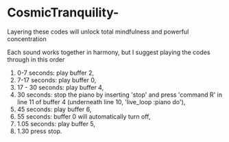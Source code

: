 # CosmicTranquility-
Layering these codes will unlock total mindfulness and powerful concentration 

Each sound works together in harmony, but I suggest playing the codes through in this order 

1. 0-7 seconds: play buffer 2, 
2. 7-17 seconds: play buffer 0, 
3. 17 - 30 seconds: play buffer 4, 
4. 30 seconds: stop the piano by inserting 'stop' and press 'command R' in line 11 of buffer 4 (underneath line 10, 'live_loop :piano do'), 
5. 45 seconds: play buffer 6, 
6. 55 seconds: buffer 0 will automatically turn off, 
7. 1.05 seconds: play buffer 5, 
8. 1.30 press stop. 
